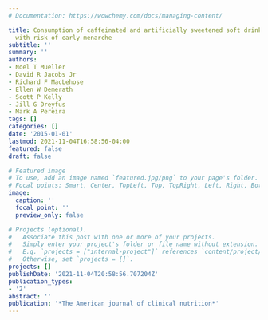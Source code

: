 ```yaml
---
# Documentation: https://wowchemy.com/docs/managing-content/

title: Consumption of caffeinated and artificially sweetened soft drinks is associated
  with risk of early menarche
subtitle: ''
summary: ''
authors:
- Noel T Mueller
- David R Jacobs Jr
- Richard F MacLehose
- Ellen W Demerath
- Scott P Kelly
- Jill G Dreyfus
- Mark A Pereira
tags: []
categories: []
date: '2015-01-01'
lastmod: 2021-11-04T16:58:56-04:00
featured: false
draft: false

# Featured image
# To use, add an image named `featured.jpg/png` to your page's folder.
# Focal points: Smart, Center, TopLeft, Top, TopRight, Left, Right, BottomLeft, Bottom, BottomRight.
image:
  caption: ''
  focal_point: ''
  preview_only: false

# Projects (optional).
#   Associate this post with one or more of your projects.
#   Simply enter your project's folder or file name without extension.
#   E.g. `projects = ["internal-project"]` references `content/project/deep-learning/index.md`.
#   Otherwise, set `projects = []`.
projects: []
publishDate: '2021-11-04T20:58:56.707204Z'
publication_types:
- '2'
abstract: ''
publication: '*The American journal of clinical nutrition*'
---
```

